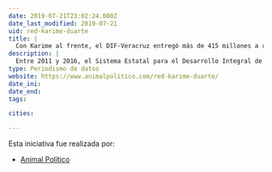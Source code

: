 ```yaml
---
date: 2019-07-21T23:02:24.000Z
date_last_modified: 2019-07-21
uid: red-karime-duarte
title: |
  Con Karime al frente, el DIF-Veracruz entregó más de 415 millones a red de 33 empresas fantasma
description: |
  Entre 2011 y 2016, el Sistema Estatal para el Desarrollo Integral de la Familia (DIF) en Veracruz –que de manera honoraria presidía Karime Macías, esposa del exgobernador Javier Duarte-- entregó más de 415 millones de pesos en contratos con 33 empresas fantasma.
type: Periodismo de datos
website: https://www.animalpolitico.com/red-karime-duarte/
date_ini: 
date_end: 
tags:

cities: 

---
```


Esta iniciativa fue realizada por:

- [Animal Político](/organizaciones/animal-politico)
